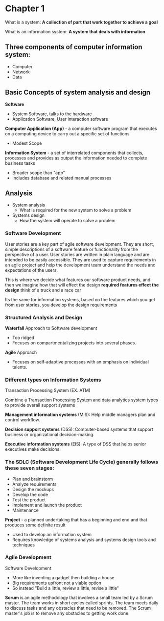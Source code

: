 # Chapter 1

What is a system:
**A collection of part that work together to achieve a goal**

What is an information system:
**A system that deals with information**

## Three components of computer information system:

- Computer
- Network
- Data

## Basic Concepts of system analysis and design

**Software**
- System Software, talks to the hardware
- Application Software, User interaction software

**Computer Application (App)** - a computer software program that executes on a computing device to carry out a specific set of functions 
- Modest Scope

**Information System** - a set of interrelated components that collects, processes and provides as output the information needed to complete business tasks
- Broader scope than "app"
- Includes database and related manual processes

## Analysis 

- System analysis
    - What is required for the new system to solve a problem
- Systems design
    - How the system will operate to solve a problem

### Software Development 

User stories are a key part of agile software development. They are short, simple descriptions of a software feature or functionality from the perspective of a user. User stories are written in plain language and are intended to be easily accessible. They are used to capture requirements in an agile project and help the development team understand the needs and expectations of the users.

This is where we decide what features our software product needs, and then we imagine how that will effect the design **required features effect the design** think of a truck and a race car

Its the same for information systems, based on the features which you get from user stories, you develop the design requirements

### Structured Analysis and Design

**Waterfall** Approach to Software development
- Too ridged
- Focuses on compartmentalizing projects into several phases.

**Agile** Approach
- Focuses on self-adaptive processes with an emphasis on individual talents.

### Different types on Information Systems

Transaction Processing System (EX. ATM)

Combine a Transaction Processing System and data analytics system types to provide overall support systems

**Management information systems** (MIS): Help middle managers plan and control workflow.

**Decision support systems** (DSS): Computer-based systems that support business or organizational decision-making.

**Executive information systems** (EIS): A type of DSS that helps senior executives make decisions.

### The SDLC (Software Development Life Cycle) generally follows these seven stages:

- Plan and brainstorm
- Analyze requirements
- Design the mockups
- Develop the code
- Test the product
- Implement and launch the product
- Maintenance

**Project** - a planned undertaking that has a beginning and end and that produces some definite result

- Used to develop an information system
- Requires knowledge of systems analysis and systems design tools and techniques

### Agile Development 

Software Development
- More like inventing a gadget then building a house
- Big requirements upfront not a viable option
- So instead "Build a little, review a little, revise a little"


**Scrum** is an agile methodology that involves a small team led by a Scrum master. The team works in short cycles called sprints. The team meets daily to discuss tasks and any obstacles that need to be removed. The Scrum master's job is to remove any obstacles to getting work done.
